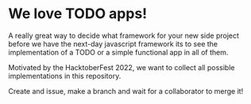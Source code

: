 # We love TODO apps!

A really great way to decide what framework for your new side project before we have the next-day javascript framework its to see the implementation of a TODO or a simple functional app in all of them.

Motivated by the HacktoberFest 2022, we want to collect all possible implementations in this repository.

Create and issue, make a branch and wait for a collaborator to merge it!
